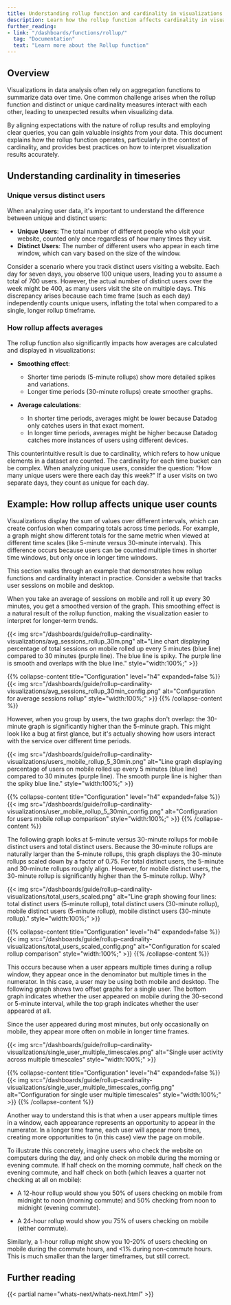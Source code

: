 ```yaml
---
title: Understanding rollup function and cardinality in visualizations
description: Learn how the rollup function affects cardinality in visualizations and how to interpret the results correctly.
further_reading:
- link: "/dashboards/functions/rollup/"
  tag: "Documentation"
  text: "Learn more about the Rollup function"
---
```


## Overview

Visualizations in data analysis often rely on aggregation functions to summarize data over time. One common challenge arises when the rollup function and distinct or unique cardinality measures interact with each other, leading to unexpected results when visualizing data.

By aligning expectations with the nature of rollup results and employing clear queries, you can gain valuable insights from your data. This document explains how the rollup function operates, particularly in the context of cardinality, and provides best practices on how to interpret visualization results accurately.

## Understanding cardinality in timeseries

### Unique versus distinct users

When analyzing user data, it's important to understand the difference between unique and distinct users:

- **Unique Users**: The total number of different people who visit your website, counted only once regardless of how many times they visit.
- **Distinct Users**: The number of different users who appear in each time window, which can vary based on the size of the window.

Consider a scenario where you track distinct users visiting a website. Each day for seven days, you observe 100 unique users, leading you to assume a total of 700 users. However, the actual number of distinct users over the week might be 400, as many users visit the site on multiple days. This discrepancy arises because each time frame (such as each day) independently counts unique users, inflating the total when compared to a single, longer rollup timeframe.

### How rollup affects averages

The rollup function also significantly impacts how averages are calculated and displayed in visualizations:

- **Smoothing effect**:
   - Shorter time periods (5-minute rollups) show more detailed spikes and variations.
   - Longer time periods (30-minute rollups) create smoother graphs.

- **Average calculations**:
   - In shorter time periods, averages might be lower because Datadog only catches users in that exact moment.
   - In longer time periods, averages might be higher because Datadog catches more instances of users using different devices.

This counterintuitive result is due to cardinality, which refers to how unique elements in a dataset are counted. The cardinality for each time bucket can be complex. When analyzing unique users, consider the question: "How many unique users were there each day this week?" If a user visits on two separate days, they count as unique for each day.

## Example: How rollup affects unique user counts

Visualizations display the sum of values over different intervals, which can create confusion when comparing totals across time periods. For example, a graph might show different totals for the same metric when viewed at different time scales (like 5-minute versus 30-minute intervals). This difference occurs because users can be counted multiple times in shorter time windows, but only once in longer time windows.

This section walks through an example that demonstrates how rollup functions and cardinality interact in practice. Consider a website that tracks user sessions on mobile and desktop.

When you take an average of sessions on mobile and roll it up every 30 minutes, you get a smoothed version of the graph. This smoothing effect is a natural result of the rollup function, making the visualization easier to interpret for longer-term trends.

{{< img src="/dashboards/guide/rollup-cardinality-visualizations/avg_sessions_rollup_30m.png" alt="Line chart displaying percentage of total sessions on mobile rolled up every 5 minutes (blue line) compared to 30 minutes (purple line). The blue line is spiky. The purple line is smooth and overlaps with the blue line." style="width:100%;" >}}

{{% collapse-content title="Configuration" level="h4" expanded=false %}}
{{< img src="/dashboards/guide/rollup-cardinality-visualizations/avg_sessions_rollup_30min_config.png" alt="Configuration for average sessions rollup" style="width:100%;" >}}
{{% /collapse-content %}}

However, when you group by users, the two graphs don't overlap: the 30-minute graph is significantly higher than the 5-minute graph. This might look like a bug at first glance, but it's actually showing how users interact with the service over different time periods.

{{< img src="/dashboards/guide/rollup-cardinality-visualizations/users_mobile_rollup_5_30min.png" alt="Line graph displaying percentage of users on mobile rolled up every 5 minutes (blue line) compared to 30 minutes (purple line). The smooth purple line is higher than the spiky blue line." style="width:100%;" >}}

{{% collapse-content title="Configuration" level="h4" expanded=false %}}
{{< img src="/dashboards/guide/rollup-cardinality-visualizations/user_mobile_rollup_5_30min_config.png" alt="Configuration for users mobile rollup comparison" style="width:100%;" >}}
{{% /collapse-content %}}

The following graph looks at 5-minute versus 30-minute rollups for mobile distinct users and total distinct users. Because the 30-minute rollups are naturally larger than the 5-minute rollups, this graph displays the 30-minute rollups scaled down by a factor of 0.75. For total distinct users, the 5-minute and 30-minute rollups roughly align. However, for mobile distinct users, the 30-minute rollup is significantly higher than the 5-minute rollup. Why?

{{< img src="/dashboards/guide/rollup-cardinality-visualizations/total_users_scaled.png" alt="Line graph showing four lines: total distinct users (5-minute rollup), total distinct users (30-minute rollup), mobile distinct users (5-minute rollup), mobile distinct users (30-minute rollup)." style="width:100%;" >}}

{{% collapse-content title="Configuration" level="h4" expanded=false %}}
{{< img src="/dashboards/guide/rollup-cardinality-visualizations/total_users_scaled_config.png" alt="Configuration for scaled rollup comparison" style="width:100%;" >}}
{{% /collapse-content %}}

This occurs because when a user appears multiple times during a rollup window, they appear once in the denominator but multiple times in the numerator. In this case, a user may be using both mobile and desktop. The following graph shows two offset graphs for a single user. The bottom graph indicates whether the user appeared on mobile during the 30-second or 5-minute interval, while the top graph indicates whether the user appeared at all.

Since the user appeared during most minutes, but only occasionally on mobile, they appear more often on mobile in longer time frames.

{{< img src="/dashboards/guide/rollup-cardinality-visualizations/single_user_multiple_timescales.png" alt="Single user activity across multiple timescales" style="width:100%;" >}}

{{% collapse-content title="Configuration" level="h4" expanded=false %}}
{{< img src="/dashboards/guide/rollup-cardinality-visualizations/single_user_multiple_timescales_config.png" alt="Configuration for single user multiple timescales" style="width:100%;" >}}
{{% /collapse-content %}}

Another way to understand this is that when a user appears multiple times in a window, each appearance represents an opportunity to appear in the numerator. In a longer time frame, each user will appear more times, creating more opportunities to (in this case) view the page on mobile.

To illustrate this concretely, imagine users who check the website on computers during the day, and only check on mobile during the morning or evening commute. If half check on the morning commute, half check on the evening commute, and half check on both (which leaves a quarter not checking at all on mobile):

* A 12-hour rollup would show you 50% of users checking on mobile from midnight to noon (morning commute) and 50% checking from noon to midnight (evening commute).

* A 24-hour rollup would show you 75% of users checking on mobile (either commute).

Similarly, a 1-hour rollup might show you 10-20% of users checking on mobile during the commute hours, and <1% during non-commute hours. This is much smaller than the larger timeframes, but still correct.

## Further reading

{{< partial name="whats-next/whats-next.html" >}}

